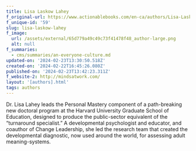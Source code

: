 ```yaml
---
title: Lisa Laskow Lahey
f_original-url: https://www.actionablebooks.com/en-ca/authors/Lisa-Laskow-Lahey/
f_unique-id: '59'
slug: lisa-laskow-lahey
f_image:
  url: /assets/external/65d779a49c49c73f41478f48_author-large.png
  alt: null
f_summaries:
  - cms/summaries/an-everyone-culture.md
updated-on: '2024-02-23T13:30:50.518Z'
created-on: '2024-02-22T16:45:26.080Z'
published-on: '2024-02-23T13:42:23.311Z'
f_website-2: http://mindsatwork.com/
layout: '[authors].html'
tags: authors
---
```


Dr. Lisa Lahey leads the Personal Mastery component of a path-breaking new doctoral program at the Harvard University Graduate School of Education, designed to produce the public-sector equivalent of the “turnaround specialist.” A developmental psychologist and educator, and coauthor of Change Leadership, she led the research team that created the developmental diagnostic, now used around the world, for assessing adult meaning-systems.
